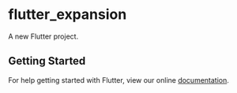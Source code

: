 # flutter_expansion

A new Flutter project.

## Getting Started

For help getting started with Flutter, view our online
[documentation](https://flutter.io/).
